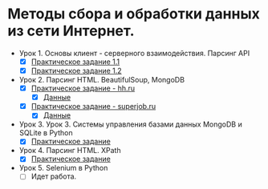 # Методы сбора и обработки данных из сети Интернет.

- Урок 1. Основы клиент - серверного взаимодействия. Парсинг API
  - [X] [Практическое задание 1.1](https://github.com/Rusta12/Crawling-Parsing-and-Scraping---Python/blob/master/Lesson%201/DZ1-1.py)
  - [X] [Практическое задание 1.2](https://github.com/Rusta12/Crawling-Parsing-and-Scraping---Python/blob/master/Lesson%201/DZ1-2.py)
  
- Урок 2. Парсинг HTML. BeautifulSoup, MongoDB
  - [X] [Практическое задание - hh.ru](https://github.com/Rusta12/CrawlingParsingScraping-Python/blob/hw3/Lesson%202/hh.py)
       - [X] [Данные](https://github.com/Rusta12/CrawlingParsingScraping-Python/blob/hw3/Lesson%202/df_vacancies_hh_%D0%B0%D0%BD%D0%B0%D0%BB%D0%B8%D1%82%D0%B8%D0%BA.csv)
  - [X] [Практическое задание - superjob.ru](https://github.com/Rusta12/CrawlingParsingScraping-Python/blob/hw3/Lesson%202/sj.py)
       - [X] [Данные](https://github.com/Rusta12/CrawlingParsingScraping-Python/blob/hw3/Lesson%202/df_vacancies_sj_%D0%B0%D0%BD%D0%B0%D0%BB%D0%B8%D1%82%D0%B8%D0%BA.csv)
- Урок 3. Урок 3. Системы управления базами данных MongoDB и SQLite в Python
  - [X] [Практическое задание](https://github.com/Rusta12/CrawlingParsingScraping-Python/blob/hw3/Lesson%203/lesson4.py)
 
- Урок 4. Парсинг HTML. XPath
  - [X] [Практическое задание](https://github.com/Rusta12/CrawlingParsingScraping-Python/blob/master/Lesson%204/hw4.py)
  
- Урок 5. Selenium в Python
  - [ ] Идет работа. 
